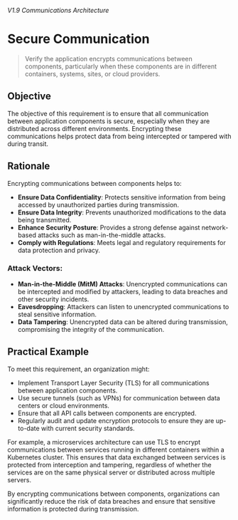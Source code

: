 *V1.9 Communications Architecture*

# Secure Communication

> Verify the application encrypts communications between components, particularly when these components are in different containers, systems, sites, or cloud providers.

## Objective
The objective of this requirement is to ensure that all communication between application components is secure, especially when they are distributed across different environments. Encrypting these communications helps protect data from being intercepted or tampered with during transit.

## Rationale
Encrypting communications between components helps to:
- **Ensure Data Confidentiality**: Protects sensitive information from being accessed by unauthorized parties during transmission.
- **Ensure Data Integrity**: Prevents unauthorized modifications to the data being transmitted.
- **Enhance Security Posture**: Provides a strong defense against network-based attacks such as man-in-the-middle attacks.
- **Comply with Regulations**: Meets legal and regulatory requirements for data protection and privacy.

### Attack Vectors:
- **Man-in-the-Middle (MitM) Attacks**: Unencrypted communications can be intercepted and modified by attackers, leading to data breaches and other security incidents.
- **Eavesdropping**: Attackers can listen to unencrypted communications to steal sensitive information.
- **Data Tampering**: Unencrypted data can be altered during transmission, compromising the integrity of the communication.

## Practical Example
To meet this requirement, an organization might:
- Implement Transport Layer Security (TLS) for all communications between application components.
- Use secure tunnels (such as VPNs) for communication between data centers or cloud environments.
- Ensure that all API calls between components are encrypted.
- Regularly audit and update encryption protocols to ensure they are up-to-date with current security standards.

For example, a microservices architecture can use TLS to encrypt communications between services running in different containers within a Kubernetes cluster. This ensures that data exchanged between services is protected from interception and tampering, regardless of whether the services are on the same physical server or distributed across multiple servers.

By encrypting communications between components, organizations can significantly reduce the risk of data breaches and ensure that sensitive information is protected during transmission.
